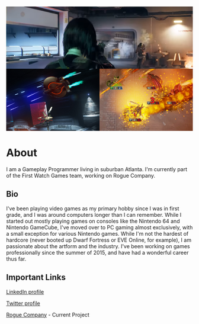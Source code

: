 ![Sizzle Picture](/images/Sizzle.png "Top: Rogue Company, Bottom Left: Descent, Bottom Right: Hand of the Gods")

# About
I am a Gameplay Programmer living in suburban Atlanta.  I'm currently part of the First Watch Games team, working on Rogue Company.

## Bio
I've been playing video games as my primary hobby since I was in first grade, and I was around computers longer than I can remember.  While I started out mostly playing games on consoles like the Nintendo 64 and Nintendo GameCube, I've moved over to PC gaming almost exclusively, with a small exception for various Nintendo games.  While I'm not the hardest of hardcore (never booted up Dwarf Fortress or EVE Online, for example), I am passionate about the artform and the industry.  I've been working on games professionally since the summer of 2015, and have had a wonderful career thus far.

## Important Links
[LinkedIn profile](https://www.linkedin.com/in/pixley)

[Twitter profile](https://www.twitter.com/pixtheheretic)

[Rogue Company](https://www.roguecompany.com) - Current Project
